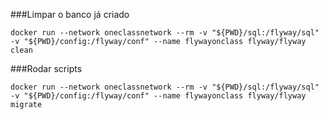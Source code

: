 ###Limpar o banco já criado
```
docker run --network oneclassnetwork --rm -v "${PWD}/sql:/flyway/sql" -v "${PWD}/config:/flyway/conf" --name flywayonclass flyway/flyway clean
```

###Rodar scripts
```
docker run --network oneclassnetwork --rm -v "${PWD}/sql:/flyway/sql" -v "${PWD}/config:/flyway/conf" --name flywayonclass flyway/flyway migrate
```